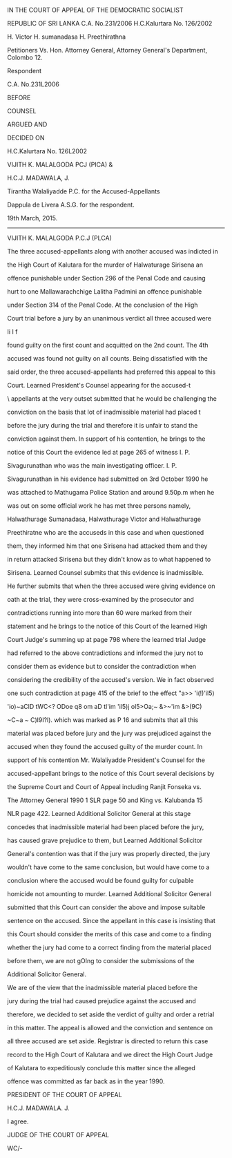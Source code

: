 IN THE COURT OF APPEAL OF THE DEMOCRATIC SOCIALIST

REPUBLIC OF SRI LANKA C.A. No.231/2006 H.C.Kalurtara No. 126/2002

H. Victor H. sumanadasa H. Preethirathna

Petitioners Vs. Hon. Attorney General, Attorney General's Department, Colombo 12.

Respondent

C.A. No.231L2006

BEFORE

COUNSEL

ARGUED AND

DECIDED ON

H.C.Kalurtara No. 126L2002

VIJITH K. MALALGODA PCJ (PICA) &

H.C.J. MADAWALA, J.

Tirantha Walaliyadde P.C. for the Accused-Appellants

Dappula de Livera A.S.G. for the respondent.

19th March, 2015.

*********

VIJITH K. MALALGODA P.C.J (PLCA)

The three accused-appellants along with another accused was indicted in

the High Court of Kalutara for the murder of Halwaturage Sirisena an

offence punishable under Section 296 of the Penal Code and causing

hurt to one Mallawarachchige Lalitha Padmini an offence punishable

under Section 314 of the Penal Code. At the conclusion of the High

Court trial before a jury by an unanimous verdict all three accused were

Ii I f

found guilty on the first count and acquitted on the 2nd count. The 4th

accused was found not guilty on all counts. Being dissatisfied with the

said order, the three accused-appellants had preferred this appeal to this

Court. Learned President's Counsel appearing for the accused-t

\ appellants at the very outset submitted that he would be challenging the

conviction on the basis that lot of inadmissible material had placed t

before the jury during the trial and therefore it is unfair to stand the

conviction against them. In support of his contention, he brings to the

notice of this Court the evidence led at page 265 of witness I. P.

Sivagurunathan who was the main investigating officer. I. P.

Sivagurunathan in his evidence had submitted on 3rd October 1990 he

was attached to Mathugama Police Station and around 9.50p.m when he

was out on some official work he has met three persons namely,

Halwathurage Sumanadasa, Halwathurage Victor and Halwathurage

Preethiratne who are the accuseds in this case and when questioned

them, they informed him that one Sirisena had attacked them and they

in return attacked Sirisena but they didn't know as to what happened to

Sirisena. Learned Counsel submits that this evidence is inadmissible.

He further submits that when the three accused were giving evidence on

oath at the trial, they were cross-examined by the prosecutor and

contradictions running into more than 60 were marked from their

statement and he brings to the notice of this Court of the learned High

Court Judge's summing up at page 798 where the learned trial Judge

had referred to the above contradictions and informed the jury not to

consider them as evidence but to consider the contradiction when

considering the credibility of the accused's version. We in fact observed

one such contradiction at page 415 of the brief to the effect "a>> 'i(!)'il5)

'io)~aClD tWC<? ODoe q8 om aD tl'im 'il5)j ol5>Oa;~ &>~'im &>(9C)

~C~a ~ C)l9I?l). which was marked as P 16 and submits that all this

material was placed before jury and the jury was prejudiced against the

accused when they found the accused guilty of the murder count. In

support of his contention Mr. Walaliyadde President's Counsel for the

accused-appellant brings to the notice of this Court several decisions by

the Supreme Court and Court of Appeal including Ranjit Fonseka vs.

The Attorney General 1990 1 SLR page 50 and King vs. Kalubanda 15

NLR page 422. Learned Additional Solicitor General at this stage

concedes that inadmissible material had been placed before the jury,

has caused grave prejudice to them, but Learned Additional Solicitor

General's contention was that if the jury was properly directed, the jury

wouldn't have come to the same conclusion, but would have come to a

conclusion where the accused would be found guilty for culpable

homicide not amounting to murder. Learned Additional Solicitor General

submitted that this Court can consider the above and impose suitable

sentence on the accused. Since the appellant in this case is insisting that

this Court should consider the merits of this case and come to a finding

whether the jury had come to a correct finding from the material placed

before them, we are not gOIng to consider the submissions of the

Additional Solicitor General.

We are of the view that the inadmissible material placed before the

jury during the trial had caused prejudice against the accused and

therefore, we decided to set aside the verdict of guilty and order a retrial

in this matter. The appeal is allowed and the conviction and sentence on

all three accused are set aside. Registrar is directed to return this case

record to the High Court of Kalutara and we direct the High Court Judge

of Kalutara to expeditiously conclude this matter since the alleged

offence was committed as far back as in the year 1990.

PRESIDENT OF THE COURT OF APPEAL

H.C.J. MADAWALA. J.

I agree.

JUDGE OF THE COURT OF APPEAL

WC/-